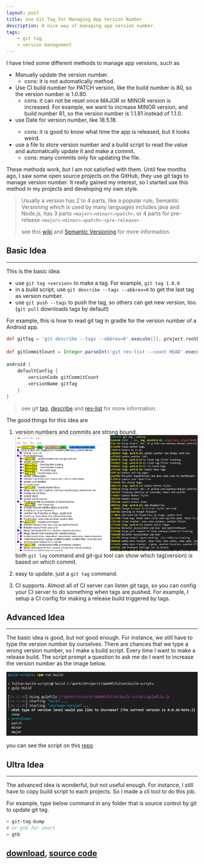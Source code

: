 ```yaml
---
layout: post
title: Use Git Tag for Managing App Version Number
description: A nice way of managing app version number.
tags: 
    - git tag
    - version management
---
```


I have tried some different methods to manage app versions, such as
- Manually update the version number.
    - cons: it is not automatically method.
- Use CI build number for PATCH version, like the build number is 80, so the version number is 1.0.80.
    - cons: it can not be reset once MAJOR or MINOR version is increased. For example, we want to increase MINOR version, and build number 81, so the version number is 1.1.81 instead of 1.1.0.
- use Date for version number, like 18.5.18.<build-number>
    - cons: it is good to know what time the app is released, but it looks weird.
- use a file to store version number and a build script to read the value and automatically update it and make a commit.
    -  cons: many commits only for updating the file.

These methods work, but I am not satisfied with them. Until few months ago, I saw some open source projects on the GitHub, they use git tags to manage version number. It really gained my interest, so I started use this method in my projects and developing my own style.

>Usually a version has 2 to 4 parts, like a popular rule, Semantic Versioning which is used by many languages includes java and Node.js, has 3 parts `<major>`.`<minor>`.`<patch>`, or 4 parts for pre-release `<major>`.`<minor>`.`<patch>`-`<pre-release>`
>
>see this [wiki](https://en.wikipedia.org/wiki/Software_versioning) and [Semantic Versioning](https://semver.org/) for more information.

## Basic Idea
---
This is the basic idea:
- use `git tag <version>` to make a tag. For example, `git tag 1.0.0`
- in a build script, use `git describe --tags --abbrev=0` to get the last tag as version number. 
- use `git push --tags` to push the tag, so others can get new version, too. (`git pull` downloads tags by default)

For example, this is how to read git tag in gradle for the version number of a Android app.

``` gradle
def gitTag = 'git describe --tags --abbrev=0'.execute([], project.rootDir).text

def gitCommitCount = Integer.parseInt('git rev-list --count HEAD'.execute([], project.rootDir).text.trim())

android {
    defaultConfig {
        versionCode gitCommitCount
        versionName gitTag
    }
}
```

> see git [tag](https://git-scm.com/docs/git-tag), [describe](https://git-scm.com/docs/git-describe) and [rev-list](https://git-scm.com/docs/rev-list) for more information.


The good things for this idea are
1. version numbers and commits are strong bound.
![example 1](/assets/images/2018-05-18-1.png)
both `git log` command and git-gui tool can show which tag(version) is based on which commit.

2. easy to update. just a `git tag` command.

3. CI supports. Almost all of CI server can listen git tags, so you can config your CI server to do something when tags are pushed. For example, I setup a CI config for making a release build triggered by tags.

## Advanced Idea
---
The basic idea is good, but not good enough. For instance, we still have to type the version number by ourselves. There are chances that we type a wrong version number, so I make a build script. Every time I want to make a release build. The script prompt a question to ask me do I want to increase the version number as the image below. 

![example 2](/assets/images/2018-05-18-2.png)

you can see the script on this [repo](https://github.com/swarmnyc/fulton/blob/master/build-scripts/gulpfile.js)

## Ultra Idea
---
The advanced idea is wonderful, but not useful enough. For instance, I still have to copy build script to each projects. So I made a cli tool to do this job.

For example, type below command in any folder that is source control by git to update git tag.

``` bash
> git-tag-bump 
# or gtb for short
> gtb
```

## [download](https://www.npmjs.com/package/git-tag-bump), [source code](https://github.com/wadehuang36/git-tag-bump)